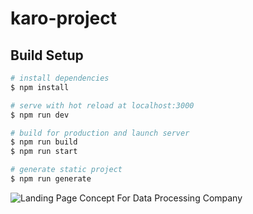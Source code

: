 # karo-project

## Build Setup

```bash
# install dependencies
$ npm install

# serve with hot reload at localhost:3000
$ npm run dev

# build for production and launch server
$ npm run build
$ npm run start

# generate static project
$ npm run generate
```


![Landing Page Concept For Data Processing Company](https://user-images.githubusercontent.com/45490760/218317958-8c8c8919-5f30-48bb-b607-a251119dec46.png)
